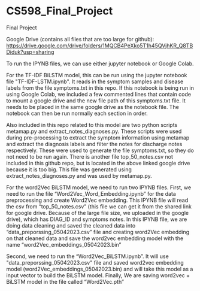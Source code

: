 # CS598_Final_Project
Final Project

Google Drive (contains all files that are too large for github): https://drive.google.com/drive/folders/1MQCB4PeXko5T1h45QVjhKR_Q8TBDiduk?usp=sharing

To run the IPYNB files, we can use either jupyter notebook or Google Colab.

For the TF-IDF BiLSTM model, this can be run using the jupyter notebook file "TF-IDF-LSTM.ipynb". It reads in the symptom samples and disease labels from the file symptoms.txt in this repo. If this notebook is being run in using Google Colab, we included a few commented lines that contain code to mount a google drive and the new file path of this symptoms.txt file. It needs to be placed in the same google drive as the notebook file. The notebook can then be run normally each section in order. 

Also included in this repo related to this model are two python scripts metamap.py and extract_notes_diagnoses.py. These scripts were used during pre-processing to extract the symptom information using metamap and extract the diagnosis labels and filter the notes for discharge notes respectively. These were used to generate the file symptoms.txt, so they do not need to be run again. There is another file top_50_notes.csv not included in this github repo, but is located in the above linked google drive because it is too big. This file was generated using extract_notes_diagnoses.py and was used by metamap.py.

For the word2Vec BiLSTM model, we need to run two IPYNB files.  First, we need to run the file “Word2Vec_Word_Embedding.ipynb” for the data preprocessing and create Word2Vec embedding. This IPYNB file will read the csv from “top_50_notes.csv” (this file we can get it from the shared link for google drive. Because of the large file size, we uploaded in the google drive), which has DIAG_ID and symptoms notes. In this IPYNB file, we are doing data cleaning and saved the cleaned data into “data_preporssing_05042023.csv” file and creating word2Vec embedding on that cleaned data and save the word2vec embedding model with the name “word2Vec_embeddings_05042023.bin”

Second, we need to run the “Word2Vec_BiLSTM.ipynb”. It will use "data_preporssing_05042023.csv" file and saved word2vec embedding model (word2Vec_embeddings_05042023.bin) and will take this model as a input vector to build the BiLSTM model. Finally, We are saving word2vec + BiLSTM model in the file called “Word2Vec.pth”
